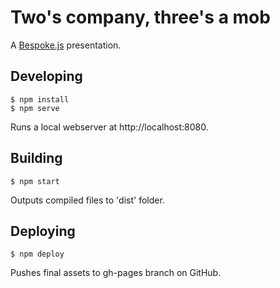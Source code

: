 # Two's company, three's a mob

A [Bespoke.js](http://markdalgleish.com/projects/bespoke.js) presentation.

## Developing

```
$ npm install
$ npm serve
```

Runs a local webserver at http://localhost:8080.

## Building

```
$ npm start
```

Outputs compiled files to 'dist' folder.

## Deploying

```
$ npm deploy
```

Pushes final assets to gh-pages branch on GitHub.
